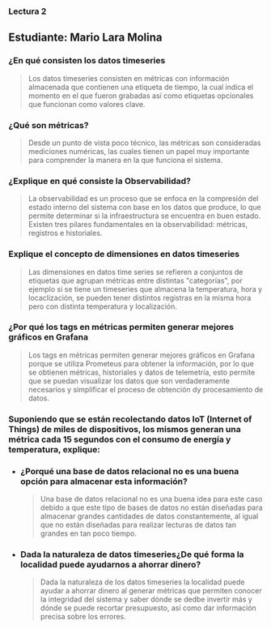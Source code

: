 ### Lectura 2 
## Estudiante: Mario Lara Molina
### **¿En qué consisten los datos timeseries**
> Los datos timeseries consisten en métricas con información almacenada que contienen una etiqueta de tiempo, la cual indica el momento en el que fueron grabadas así como etiquetas opcionales que funcionan como valores clave. 
### **¿Qué son métricas?**
> Desde un punto de vista poco técnico, las métricas son consideradas mediciones numéricas, las cuales tienen un papel muy importante para comprender la manera en la que funciona el sistema.
> 
### **¿Explique en qué consiste la Observabilidad?**
> La observabilidad es un proceso que se enfoca en la compresión del estado interno del sistema con base en los datos que produce, lo que permite determinar si la infraestructura se encuentra en buen estado. Existen tres pilares fundamentales en la observabilidad: métricas, registros e historiales.
### **Explique el concepto de dimensiones en datos timeseries**
> Las dimensiones en datos time series se refieren a conjuntos de etiquetas que agrupan métricas  entre distintas "categorías", por ejemplo si se tiene un timeseries que almacena la temperatura, hora y locaclización, se pueden tener distintos registras en la misma hora pero con distinta temperatura y localización.
### **¿Por qué los tags en métricas permiten generar mejores gráficos en Grafana**
> Los tags en métricas permiten generar mejores gráficos en Grafana porque se utiliza Prometeus para obtener la información, por lo que se obtienen métricas, historiales y datos de telemetría, esto permite que se puedan visualizar los datos que son verdaderamente necesarios y simplificar el proceso de obtención dy procesamiento de datos.
### **Suponiendo que se están recolectando datos IoT (Internet of Things) de miles de dispositivos, los mismos generan una métrica cada 15 segundos con el consumo de energía y temperatura, explique:**
- ### **¿Porqué una base de datos relacional no es una buena opción para almacenar esta información?**
  >  Una base de datos relacional no es una buena idea para este caso debido a que este tipo de bases de datos no están diseñadas para almacenar grandes cantidades de datos constantemente, al igual que no están diseñadas para realizar lecturas de datos tan grandes en tan poco tiempo.
- ### **Dada la naturaleza de datos timeseries¿De qué forma la localidad puede ayudarnos a ahorrar dinero?**
  > Dada la naturaleza de los datos timeseries la localidad puede ayudar a ahorrar dinero al generar métricas que permiten conocer la integridad del sistema y saber dónde se dedbe invertir más y dónde se puede recortar presupuesto, así como dar información precisa sobre los errores.

